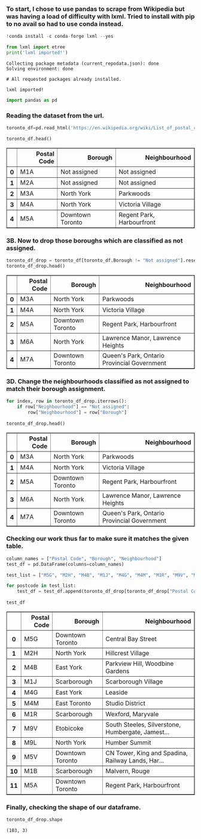 ### To start, I chose to use pandas to scrape from Wikipedia but was having a load of difficulty with lxml. Tried to install with pip to no avail so had to use conda instead.


```python
!conda install -c conda-forge lxml --yes

from lxml import etree
print('lxml imported!')
```

    Collecting package metadata (current_repodata.json): done
    Solving environment: done
    
    # All requested packages already installed.
    
    lxml imported!



```python
import pandas as pd
```

### Reading the dataset from the url.


```python
toronto_df=pd.read_html('https://en.wikipedia.org/wiki/List_of_postal_codes_of_Canada:_M')[0]
```


```python
toronto_df.head()
```




<div>
<style scoped>
    .dataframe tbody tr th:only-of-type {
        vertical-align: middle;
    }

    .dataframe tbody tr th {
        vertical-align: top;
    }

    .dataframe thead th {
        text-align: right;
    }
</style>
<table border="1" class="dataframe">
  <thead>
    <tr style="text-align: right;">
      <th></th>
      <th>Postal Code</th>
      <th>Borough</th>
      <th>Neighbourhood</th>
    </tr>
  </thead>
  <tbody>
    <tr>
      <th>0</th>
      <td>M1A</td>
      <td>Not assigned</td>
      <td>Not assigned</td>
    </tr>
    <tr>
      <th>1</th>
      <td>M2A</td>
      <td>Not assigned</td>
      <td>Not assigned</td>
    </tr>
    <tr>
      <th>2</th>
      <td>M3A</td>
      <td>North York</td>
      <td>Parkwoods</td>
    </tr>
    <tr>
      <th>3</th>
      <td>M4A</td>
      <td>North York</td>
      <td>Victoria Village</td>
    </tr>
    <tr>
      <th>4</th>
      <td>M5A</td>
      <td>Downtown Toronto</td>
      <td>Regent Park, Harbourfront</td>
    </tr>
  </tbody>
</table>
</div>



### 3B. Now to drop those boroughs which are classified as not assigned.


```python
toronto_df_drop = toronto_df[toronto_df.Borough != "Not assigned"].reset_index(drop=True)
toronto_df_drop.head()
```




<div>
<style scoped>
    .dataframe tbody tr th:only-of-type {
        vertical-align: middle;
    }

    .dataframe tbody tr th {
        vertical-align: top;
    }

    .dataframe thead th {
        text-align: right;
    }
</style>
<table border="1" class="dataframe">
  <thead>
    <tr style="text-align: right;">
      <th></th>
      <th>Postal Code</th>
      <th>Borough</th>
      <th>Neighbourhood</th>
    </tr>
  </thead>
  <tbody>
    <tr>
      <th>0</th>
      <td>M3A</td>
      <td>North York</td>
      <td>Parkwoods</td>
    </tr>
    <tr>
      <th>1</th>
      <td>M4A</td>
      <td>North York</td>
      <td>Victoria Village</td>
    </tr>
    <tr>
      <th>2</th>
      <td>M5A</td>
      <td>Downtown Toronto</td>
      <td>Regent Park, Harbourfront</td>
    </tr>
    <tr>
      <th>3</th>
      <td>M6A</td>
      <td>North York</td>
      <td>Lawrence Manor, Lawrence Heights</td>
    </tr>
    <tr>
      <th>4</th>
      <td>M7A</td>
      <td>Downtown Toronto</td>
      <td>Queen's Park, Ontario Provincial Government</td>
    </tr>
  </tbody>
</table>
</div>



### 3D. Change the neighbourhoods classified as not assigned to match their borough assignment.


```python
for index, row in toronto_df_drop.iterrows():
    if row["Neighbourhood"] == "Not assigned":
        row["Neighbourhood"] = row["Borough"]
        
toronto_df_drop.head()
```




<div>
<style scoped>
    .dataframe tbody tr th:only-of-type {
        vertical-align: middle;
    }

    .dataframe tbody tr th {
        vertical-align: top;
    }

    .dataframe thead th {
        text-align: right;
    }
</style>
<table border="1" class="dataframe">
  <thead>
    <tr style="text-align: right;">
      <th></th>
      <th>Postal Code</th>
      <th>Borough</th>
      <th>Neighbourhood</th>
    </tr>
  </thead>
  <tbody>
    <tr>
      <th>0</th>
      <td>M3A</td>
      <td>North York</td>
      <td>Parkwoods</td>
    </tr>
    <tr>
      <th>1</th>
      <td>M4A</td>
      <td>North York</td>
      <td>Victoria Village</td>
    </tr>
    <tr>
      <th>2</th>
      <td>M5A</td>
      <td>Downtown Toronto</td>
      <td>Regent Park, Harbourfront</td>
    </tr>
    <tr>
      <th>3</th>
      <td>M6A</td>
      <td>North York</td>
      <td>Lawrence Manor, Lawrence Heights</td>
    </tr>
    <tr>
      <th>4</th>
      <td>M7A</td>
      <td>Downtown Toronto</td>
      <td>Queen's Park, Ontario Provincial Government</td>
    </tr>
  </tbody>
</table>
</div>



### Checking our work thus far to make sure it matches the given table.


```python
column_names = ["Postal Code", "Borough", "Neighbourhood"]
test_df = pd.DataFrame(columns=column_names)

test_list = ["M5G", "M2H", "M4B", "M1J", "M4G", "M4M", "M1R", "M9V", "M9L", "M5V", "M1B", "M5A"]

for postcode in test_list:
    test_df = test_df.append(toronto_df_drop[toronto_df_drop["Postal Code"]==postcode], ignore_index=True)
    
test_df
```




<div>
<style scoped>
    .dataframe tbody tr th:only-of-type {
        vertical-align: middle;
    }

    .dataframe tbody tr th {
        vertical-align: top;
    }

    .dataframe thead th {
        text-align: right;
    }
</style>
<table border="1" class="dataframe">
  <thead>
    <tr style="text-align: right;">
      <th></th>
      <th>Postal Code</th>
      <th>Borough</th>
      <th>Neighbourhood</th>
    </tr>
  </thead>
  <tbody>
    <tr>
      <th>0</th>
      <td>M5G</td>
      <td>Downtown Toronto</td>
      <td>Central Bay Street</td>
    </tr>
    <tr>
      <th>1</th>
      <td>M2H</td>
      <td>North York</td>
      <td>Hillcrest Village</td>
    </tr>
    <tr>
      <th>2</th>
      <td>M4B</td>
      <td>East York</td>
      <td>Parkview Hill, Woodbine Gardens</td>
    </tr>
    <tr>
      <th>3</th>
      <td>M1J</td>
      <td>Scarborough</td>
      <td>Scarborough Village</td>
    </tr>
    <tr>
      <th>4</th>
      <td>M4G</td>
      <td>East York</td>
      <td>Leaside</td>
    </tr>
    <tr>
      <th>5</th>
      <td>M4M</td>
      <td>East Toronto</td>
      <td>Studio District</td>
    </tr>
    <tr>
      <th>6</th>
      <td>M1R</td>
      <td>Scarborough</td>
      <td>Wexford, Maryvale</td>
    </tr>
    <tr>
      <th>7</th>
      <td>M9V</td>
      <td>Etobicoke</td>
      <td>South Steeles, Silverstone, Humbergate, Jamest...</td>
    </tr>
    <tr>
      <th>8</th>
      <td>M9L</td>
      <td>North York</td>
      <td>Humber Summit</td>
    </tr>
    <tr>
      <th>9</th>
      <td>M5V</td>
      <td>Downtown Toronto</td>
      <td>CN Tower, King and Spadina, Railway Lands, Har...</td>
    </tr>
    <tr>
      <th>10</th>
      <td>M1B</td>
      <td>Scarborough</td>
      <td>Malvern, Rouge</td>
    </tr>
    <tr>
      <th>11</th>
      <td>M5A</td>
      <td>Downtown Toronto</td>
      <td>Regent Park, Harbourfront</td>
    </tr>
  </tbody>
</table>
</div>



### Finally, checking the shape of our dataframe.


```python
toronto_df_drop.shape
```




    (103, 3)



